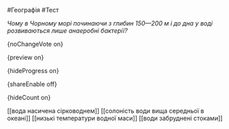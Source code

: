 #Географія #Тест

*Чому в Чорному морі починаючи з глибин 150—200 м і до дна у воді розвиваються лише анаеробні бактерії?*

{noChangeVote on}

{preview on}

{hideProgress on}

{shareEnable off}

{hideCount on}

[[вода насичена сірководнем]]
[[солоність води вища середньої в океані]]
[[низькі температури водної маси]]
[[води забруднені стоками]]
